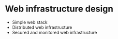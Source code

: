 # Web infrastructure design

* Simple web stack 
* Distributed web infrastructure 
* Secured and monitored web infrastructure 
